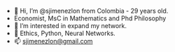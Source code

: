 - 👋 Hi, I’m @sjimenezlon from Colombia - 29 years old. 
- Economist, MsC in Mathematics and Phd Philosophy
- 👀 I’m interested in expand my network.
- 💞️ Ethics, Python, Neural Networks. 
- 📫 sjimenezlon@gmail.com
